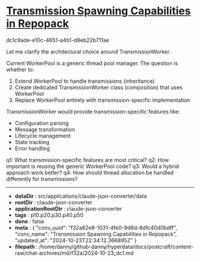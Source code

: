 # [Transmission Spawning Capabilities in Repopack](https://claude.ai/chat/f32a82e8-1031-4fe0-9d8d-8dfc40d0bdff)

dc1c9ade-e10c-4651-a4b1-d8eb22b711ae

 Let me clarify the architectural choice around TransmissionWorker:

Current WorkerPool is a generic thread pool manager. The question is whether to:

1. Extend WorkerPool to handle transmissions (inheritance)
2. Create dedicated TransmissionWorker class (composition) that uses WorkerPool
3. Replace WorkerPool entirely with transmission-specific implementation 

TransmissionWorker would provide transmission-specific features like:
- Configuration parsing
- Message transformation
- Lifecycle management
- State tracking
- Error handling

q1: What transmission-specific features are most critical?
q2: How important is reusing the generic WorkerPool code?
q3: Would a hybrid approach work better?
q4: How should thread allocation be handled differently for transmissions?

---

* **dataDir** : src/applications/claude-json-converter/data
* **rootDir** : claude-json-converter
* **applicationRootDir** : claude-json-converter
* **tags** : p10.p20.p30.p40.p50
* **done** : false
* **meta** : {
  "conv_uuid": "f32a82e8-1031-4fe0-9d8d-8dfc40d0bdff",
  "conv_name": "Transmission Spawning Capabilities in Repopack",
  "updated_at": "2024-10-23T22:34:12.366895Z"
}
* **filepath** : /home/danny/github-danny/hyperdata/docs/postcraft/content-raw/chat-archives/md/f32a/2024-10-23_dc1.md